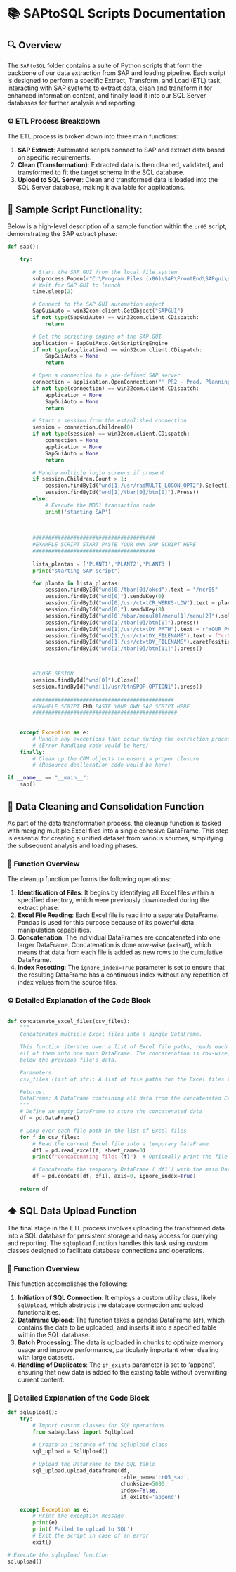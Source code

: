 #  :books: SAPtoSQL Scripts Documentation

## :mag: Overview
The `SAPtoSQL` folder contains a suite of Python scripts that form the backbone of our data extraction from SAP and loading pipeline. Each script is designed to perform a specific Extract, Transform, and Load (ETL) task, interacting with SAP systems to extract data, clean and transform it for enhanced information content, and finally load it into our SQL Server databases for further analysis and reporting.

### :gear: ETL Process Breakdown
The ETL process is broken down into three main functions:

1. **SAP Extract**: Automated scripts connect to SAP and extract data based on specific requirements.
2. **Clean (Transformation)**: Extracted data is then cleaned, validated, and transformed to fit the target schema in the SQL database.
3. **Upload to SQL Server**: Clean and transformed data is loaded into the SQL Server database, making it available for applications.

## :microscope: Sample Script Functionality: 
Below is a high-level description of a sample function within the `cr05` script, demonstrating the SAP extract phase:

```python
def sap():

    try:

        # Start the SAP GUI from the local file system
        subprocess.Popen(r"C:\Program Files (x86)\SAP\FrontEnd\SAPgui\saplogon.exe")
        # Wait for SAP GUI to launch
        time.sleep(2)

        # Connect to the SAP GUI automation object
        SapGuiAuto = win32com.client.GetObject("SAPGUI")
        if not type(SapGuiAuto) == win32com.client.CDispatch:
            return

        # Get the scripting engine of the SAP GUI
        application = SapGuiAuto.GetScriptingEngine
        if not type(application) == win32com.client.CDispatch:
            SapGuiAuto = None
            return

        # Open a connection to a pre-defined SAP server
        connection = application.OpenConnection("' PR2 - Prod. Planning/Quality - Automatic Logon", True)
        if not type(connection) == win32com.client.CDispatch:
            application = None
            SapGuiAuto = None
            return

        # Start a session from the established connection
        session = connection.Children(0)
        if not type(session) == win32com.client.CDispatch:
            connection = None
            application = None
            SapGuiAuto = None
            return

        # Handle multiple login screens if present
        if session.Children.Count > 1:
            session.findById("wnd[1]/usr/radMULTI_LOGON_OPT2").Select()
            session.findById("wnd[1]/tbar[0]/btn[0]").Press()
        else:
            # Execute the MB51 transaction code
            print('starting SAP')
            
            
            
        #######################################
        #EXAMPLE SCRIPT START PASTE YOUR OWN SAP SCRIPT HERE
        #######################################
        
        lista_plantas = ['PLANT1','PLANT2','PLANT3']
        print("starting SAP script")

        for planta in lista_plantas:
            session.findById("wnd[0]/tbar[0]/okcd").text = "/ncr05"
            session.findById("wnd[0]").sendVKey(0)
            session.findById("wnd[0]/usr/ctxtCR_WERKS-LOW").text = planta
            session.findById("wnd[0]").sendVKey(8)
            session.findById("wnd[0]/mbar/menu[0]/menu[1]/menu[2]").select()
            session.findById("wnd[1]/tbar[0]/btn[0]").press()
            session.findById("wnd[1]/usr/ctxtDY_PATH").text = r"YOUR_PATH"
            session.findById("wnd[1]/usr/ctxtDY_FILENAME").text = f"cr05_{planta}.txt"
            session.findById("wnd[1]/usr/ctxtDY_FILENAME").caretPosition = 8
            session.findById("wnd[1]/tbar[0]/btn[11]").press()



        #CLOSE SESION
        session.findById("wnd[0]").Close()
        session.findById("wnd[1]/usr/btnSPOP-OPTION1").press()
   
        #############################################
        #EXAMPLE SCRIPT END PASTE YOUR OWN SAP SCRIPT HERE
        ##############################################
        
        
    except Exception as e:
        # Handle any exceptions that occur during the extraction process
        # (Error handling code would be here)
    finally:
        # Clean up the COM objects to ensure a proper closure
        # (Resource deallocation code would be here)

if __name__ == "__main__":
    sap()

```
## :broom: Data Cleaning and Consolidation Function

As part of the data transformation process, the cleanup function is tasked with merging multiple Excel files into a single cohesive DataFrame. This step is essential for creating a unified dataset from various sources, simplifying the subsequent analysis and loading phases.

### :page_with_curl: Function Overview

The cleanup function performs the following operations:

1. **Identification of Files**: It begins by identifying all Excel files within a specified directory, which were previously downloaded during the extract phase.
2. **Excel File Reading**: Each Excel file is read into a separate DataFrame. Pandas is used for this purpose because of its powerful data manipulation capabilities.
3. **Concatenation**: The individual DataFrames are concatenated into one larger DataFrame. Concatenation is done row-wise (`axis=0`), which means that data from each file is added as new rows to the cumulative DataFrame.
4. **Index Resetting**: The `ignore_index=True` parameter is set to ensure that the resulting DataFrame has a continuous index without any repetition of index values from the source files.

### :gear: Detailed Explanation of the Code Block

```python

def concatenate_excel_files(csv_files):
    """
    Concatenates multiple Excel files into a single DataFrame.

    This function iterates over a list of Excel file paths, reads each file into a temporary DataFrame, and then concatenates
    all of them into one main DataFrame. The concatenation is row-wise, which means that the data from each file is added
    below the previous file's data.

    Parameters:
    csv_files (list of str): A list of file paths for the Excel files to be concatenated.

    Returns:
    DataFrame: A DataFrame containing all data from the concatenated Excel files.
    """
    # Define an empty DataFrame to store the concatenated data
    df = pd.DataFrame()

    # Loop over each file path in the list of Excel files
    for f in csv_files:
        # Read the current Excel file into a temporary DataFrame
        df1 = pd.read_excel(f, sheet_name=0)
        print(f"Concatenating file: {f}")  # Optionally print the file path for confirmation

        # Concatenate the temporary DataFrame (`df1`) with the main DataFrame (`df`)
        df = pd.concat([df, df1], axis=0, ignore_index=True)
    
    return df
```


## :arrow_up: SQL Data Upload Function

The final stage in the ETL process involves uploading the transformed data into a SQL database for persistent storage and easy access for querying and reporting. The `sqlupload` function handles this task using custom classes designed to facilitate database connections and operations.

### :page_facing_up: Function Overview

This function accomplishes the following:

1. **Initiation of SQL Connection**: It employs a custom utility class, likely `SqlUpload`, which abstracts the database connection and upload functionalities.
2. **Dataframe Upload**: The function takes a pandas DataFrame (`df`), which contains the data to be uploaded, and inserts it into a specified table within the SQL database.
3. **Batch Processing**: The data is uploaded in chunks to optimize memory usage and improve performance, particularly important when dealing with large datasets.
4. **Handling of Duplicates**: The `if_exists` parameter is set to 'append', ensuring that new data is added to the existing table without overwriting current content.

### :wrench: Detailed Explanation of the Code Block

```python
def sqlupload():
    try:
        # Import custom classes for SQL operations
        from sabagclass import SqlUpload

        # Create an instance of the SqlUpload class
        sql_upload = SqlUpload()
        
        # Upload the DataFrame to the SQL table
        sql_upload.upload_dataframe(df,
                                    table_name='cr05_sap',
                                    chunksize=5000,
                                    index=False,
                                    if_exists='append')

    except Exception as e:
        # Print the exception message
        print(e)
        print('Failed to upload to SQL')
        # Exit the script in case of an error
        exit()

# Execute the sqlupload function
sqlupload()
